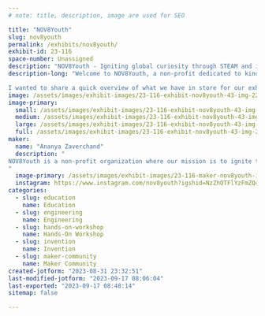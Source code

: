 ```yaml
---
# note: title, description, image are used for SEO

title: "NOV8Youth"
slug: nov8youth
permalink: /exhibits/nov8youth/
exhibit-id: 23-116
space-number: Unassigned
description: "NOV8Youth - Igniting global curiosity through STEAM and innovation education!"
description-long: "Welcome to NOV8Youth, a non-profit dedicated to kindling the flame of curiosity in young individuals globally. Through dynamic workshops, interactive projects, and collaborative events, we're committed to spreading the marvels of STEAM education (Science, Technology, Engineering, Arts, and Mathematics). Our vision is to create a generation of creative thinkers and problem solvers, well-equipped to make a difference both in their local neighborhoods and on a global scale. Join us as we embark on a journey to inspire, educate, and empower, laying the groundwork for a future where innovation knows no bounds.

I wanted to share a quick overview of what we have in store for our exhibit at Maker Faire Orlando. We're all about engaging and inspiring. I'm thinking we will have interactive demos, short educational workshops, impactful visuals showcasing what our mission and vision are in local and global communities, and opportunities for fundraising. Collaboration is key for us, so we're excited about potential partnerships and/or recruiting new volunteers to help spread the word about NOV8Youth! We are a new non-profit organization so we are looking to build that foundation and get people excited about innovation and STEM + working on networking with other like-minded individuals and makers!"
image: /assets/images/exhibit-images/23-116-exhibit-nov8youth-43-img-2293-5085-large.png
image-primary: 
  small: /assets/images/exhibit-images/23-116-exhibit-nov8youth-43-img-2293-5085-small.png
  medium: /assets/images/exhibit-images/23-116-exhibit-nov8youth-43-img-2293-5085-medium.png
  large: /assets/images/exhibit-images/23-116-exhibit-nov8youth-43-img-2293-5085-large.png
  full: /assets/images/exhibit-images/23-116-exhibit-nov8youth-43-img-2293-5085-full.png
maker: 
  name: "Ananya Zaverchand"
  description: "
NOV8Youth is a non-profit organization where our mission is to ignite the spark of curiosity in young minds across the globe by fostering a deep appreciation for STEAM (Science, Technology, Engineering, Arts, and Mathematics) education. Through innovative teaching methodologies and collaborative initiatives, we aim to empower and inspire underserved youth in both local communities and around the world. Our commitment lies in creating transformative learning experiences that transcend geographical boundaries, enabling young learners to embrace creativity, critical thinking, and problem-solving skills. By instilling a passion for STEM disciplines and embracing innovative youth , we are dedicated to shaping the next generation of innovative thinkers who will drive positive change on a global scale. 
"
  image-primary: /assets/images/exhibit-images/23-116-maker-nov8youth-img-2293-medium.png
  instagram: https://www.instagram.com/nov8youth?igshid=NzZhOTFlYzFmZQ==
categories: 
  - slug: education
    name: Education
  - slug: engineering
    name: Engineering
  - slug: hands-on-workshop
    name: Hands-On Workshop
  - slug: invention
    name: Invention
  - slug: maker-community
    name: Maker Community
created-jotform: "2023-08-31 23:32:51"
last-modified-jotform: "2023-09-17 08:06:04"
last-exported: "2023-09-17 08:48:14"
sitemap: false

---
```

